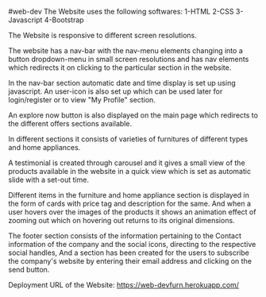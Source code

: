 #web-dev
The Website uses the following softwares:
1-HTML
2-CSS
3-Javascript
4-Bootstrap

The Website is responsive to different screen resolutions.

The website has a nav-bar with the nav-menu elements changing into a button dropdown-menu in small screen resolutions and has nav elements which redirects it on clicking to the particular section in the website.

In the nav-bar section automatic date and time display is set up using javascript.
An user-icon is also set up which can be used later for login/register or to view "My Profile" section.

An explore now button is also displayed on the main page which redirects to the different offers sections available.

In different sections it consists of varieties of furnitures of different types and home appliances.

A testimonial is created through carousel and it gives a small view of the products available in the website in a quick view which is set as automatic slide with a set-out time.

Different items in the furniture and home appliance section is displayed in the form of cards with price tag and description for the same. And when a user hovers over the images of the products it shows an animation effect of zooming out which on hovering out returns to its original dimensions.

The footer section consists of the information pertaining to the Contact information of the company and the social icons, directing to the respective social handles,
And a section has been created for the users to subscribe the company's website by entering their email address and clicking on the send button.

Deployment URL of the Website: https://web-devfurn.herokuapp.com/
